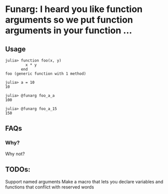 # Funarg: I heard you like function arguments so we put function arguments in your function ...

## Usage

~~~
julia> function foo(x, y)
         x * y
       end
foo (generic function with 1 method)
~~~

~~~
julia> a = 10
10
~~~

~~~
julia> @funarg foo_a_a
100
~~~

~~~
julia> @funarg foo_a_15
150
~~~

## FAQs

### Why?
Why not?

## TODOs:
Support named arguments
Make a macro that lets you declare variables and functions that conflict with reserved words
